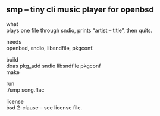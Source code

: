 smp – tiny cli music player for openbsd
--------------------------------------

what  
    plays one file through sndio, prints “artist – title”, then quits.

needs  
    openbsd, sndio, libsndfile, pkgconf.

build  
    doas pkg_add sndio libsndfile pkgconf  
    make

run  
    ./smp song.flac

license  
    bsd 2-clause – see license file.
